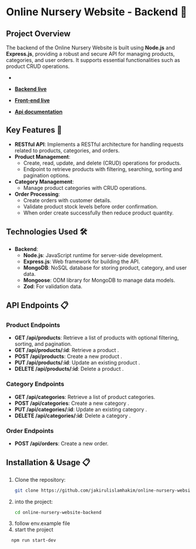 # Online Nursery Website - Backend 🌱

## Project Overview

The backend of the Online Nursery Website is built using **Node.js** and **Express.js**, providing a robust and secure API for managing products, categories, and user orders. It supports essential functionalities such as product CRUD operations.

-

- **[Backend live](https://online-nursery-backend-jade.vercel.app)**
- **[Front-end live](https://online-nursery-taupe.vercel.app)**
- **[Api documentation](https://documenter.getpostman.com/view/30515463/2sAXqwZfVi#c1715a1b-7076-4945-8551-4e48b70113d0)**

## Key Features 🌟

- **RESTful API**: Implements a RESTful architecture for handling requests related to products, categories, and orders.
- **Product Management**:
  - Create, read, update, and delete (CRUD) operations for products.
  - Endpoint to retrieve products with filtering, searching, sorting and pagination options.
- **Category Management**:
  - Manage product categories with CRUD operations.
- **Order Processing**:
  - Create orders with customer details.
  - Validate product stock levels before order confirmation.
  - When order create successfully then reduce product quantity.

## Technologies Used 🛠️

- **Backend**:
  - **Node.js**: JavaScript runtime for server-side development.
  - **Express.js**: Web framework for building the API.
  - **MongoDB**: NoSQL database for storing product, category, and user data.
  - **Mongoose**: ODM library for MongoDB to manage data models.
  - **Zod**: For validation data.

## API Endpoints 📋

### Product Endpoints

- **GET /api/products**: Retrieve a list of products with optional filtering, sorting, and pagination.
- **GET /api/products/:id**: Retrieve a product .
- **POST /api/products**: Create a new product .
- **PUT /api/products/:id**: Update an existing product .
- **DELETE /api/products/:id**: Delete a product .

### Category Endpoints

- **GET /api/categories**: Retrieve a list of product categories.
- **POST /api/categories**: Create a new category .
- **PUT /api/categories/:id**: Update an existing category .
- **DELETE /api/categories/:id**: Delete a category .

### Order Endpoints

- **POST /api/orders**: Create a new order.

## Installation & Usage 📋

1. Clone the repository:
   ```bash
   git clone https://github.com/jakirulislamhakim/online-nursery-website-backend
   ```
2. into the project:
   ```bash
   cd online-nursery-website-backend
   ```
3. follow env.example file
4. start the project

```bash
  npm run start-dev
```

